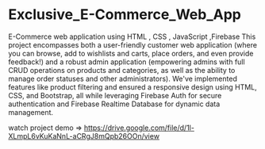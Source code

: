 # Exclusive_E-Commerce_Web_App
E-Commerce web application using HTML , CSS , JavaScript ,Firebase
This project encompasses both a user-friendly customer web application (where you can browse, add to wishlists and carts, place orders, and even provide feedback!) and a robust admin application (empowering admins with full CRUD operations on products and categories, as well as the ability to manage order statuses and other administrators). We've implemented features like product filtering and ensured a responsive design using HTML, CSS, and Bootstrap, all while leveraging Firebase Auth for secure authentication and Firebase Realtime Database for dynamic data management.

watch project demo => https://drive.google.com/file/d/1l-XLmpL6vKuKaNnL-aCRgJ8mQpb26OOn/view
